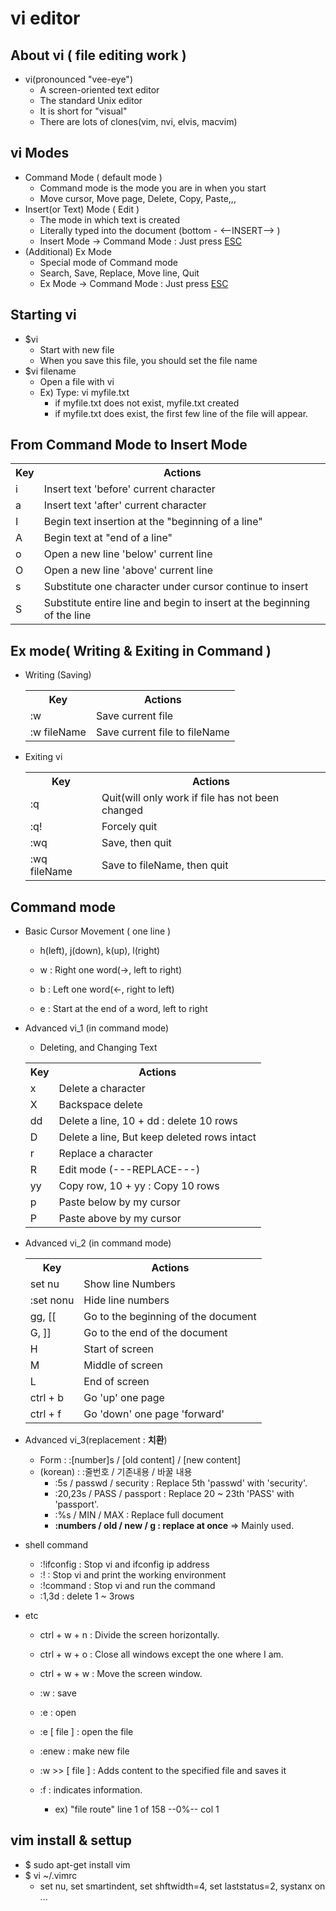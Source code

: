 # vi editor

## About vi ( file editing work )
- vi(pronounced "vee-eye")
    - A screen-oriented text editor
    - The standard Unix editor
    - It is short for "visual"
    - There are lots of clones(vim, nvi, elvis, macvim)

## vi Modes
- Command Mode ( default mode )
    - Command mode is the mode you are in when you start
    - Move cursor, Move page, Delete, Copy, Paste,,,
- Insert(or Text) Mode ( Edit )
    - The mode in which text is created
    - Literally typed into the document (bottom - <--INSERT--> )
    - Insert Mode -> Command Mode : Just press <u>ESC</u> 
- (Additional) Ex Mode
    - Special mode of Command mode
    - Search, Save, Replace, Move line, Quit
    - Ex Mode -> Command Mode : Just press <u>ESC</u> 

## Starting vi
- $vi
    - Start with new file
    - When you save this file, you should set the file name
- $vi filename
    - Open a file with vi
    - Ex) Type: vi myfile.txt
        - if myfile.txt does not exist, myfile.txt created
        - if myfile.txt does exist, the first few line of the file will appear.

## From Command Mode to Insert Mode
<table>
        <th>Key</th>
        <th>Actions</th>
        <tr>
            <td>i</td>
            <td>Insert text 'before' current character</td>
        </tr>
        <tr>
            <td>a</td>
            <td>Insert text 'after' current character</td>
        </tr>
        <tr>
            <td>I</td>
            <td>Begin text insertion at the "beginning of a line"</td>
        </tr>
        <tr>
            <td>A</td>
            <td>Begin text at "end of a line"</td>
        </tr>
        <tr>
            <td>o</td>
            <td>Open a new line 'below' current line</td>
        </tr>
        <tr>
            <td>O</td>
            <td>Open a new line 'above' current line</td>
        </tr>
        <tr>
            <td>s</td>
            <td>Substitute one character under cursor continue to insert</td>
        </tr>
        <tr>
            <td>S</td>
            <td>Substitute entire line and begin to insert at the beginning of the line</td>
        </tr>        
</table>

## Ex mode( Writing & Exiting in Command )
- Writing (Saving)
    <table>
    <th>Key</th>
    <th>Actions</th>
    <tr>
        <td>:w</td>
        <td>Save current file</td>
    </tr>
    <tr>
        <td>:w fileName</td>
        <td>Save current file to fileName</td>
    </tr>
    </table>
    
- Exiting vi
    <table>
    <th>Key</th>
    <th>Actions</th>
    <tr>
        <td>:q</td>
        <td>Quit(will only work if file has not been changed</td>
    </tr>
    <tr>
        <td>:q!</td>
        <td>Forcely quit</td>
    </tr>
    <tr>
        <td>:wq</td>
        <td>Save, then quit</td>
    </tr>
    <tr>
        <td>:wq fileName</td>
        <td>Save to fileName, then quit</td>
    </tr>
    </table>

## Command mode
- Basic Cursor Movement ( one line )
    - h(left), j(down), k(up), l(right)

    - w : Right one word(->, left to right)
    - b : Left one word(<-, right to left)
    - e : Start at the end of a word, left to right
    
- Advanced vi_1 (in command mode)
    - Deleting, and Changing Text 
    <table>
    <th>Key</th>
    <th>Actions</th>
    <tr>
        <td>x</td>
        <td>Delete a character</td>
    </tr>
    <tr>
        <td>X</td>
        <td>Backspace delete</td>
    </tr>
    <tr>
        <td>dd</td>
        <td>Delete a line, 10 + dd : delete 10 rows</td>
    </tr>
    <tr>
        <td>D</td>
        <td>Delete a line, But keep deleted rows intact</td>
    </tr>
    <tr>
        <td>r</td>
        <td>Replace a character</td>
    </tr>
    <tr>
        <td>R</td>
        <td>Edit mode (---REPLACE---)</td>
    </tr>
    <tr>
        <td>yy</td>
        <td>Copy row, 10 + yy : Copy 10 rows</td>
    </tr>
    <tr>
        <td>p</td>
        <td>Paste below by my cursor</td>
    </tr>
    <tr>
        <td>P</td>
        <td>Paste above by my cursor</td>
    </tr>
    </table>

- Advanced vi_2 (in command mode)
    <table>
    <th>Key</th>
    <th>Actions</th>
    <tr>
        <td>set nu</td>
        <td>Show line Numbers</td>
    </tr>
    <tr>
        <td>:set nonu</td>
        <td>Hide line numbers</td>
    </tr>
    <tr>
        <td>gg, [[</td>
        <td>Go to the beginning of the document</td>
    <tr>
        <td>G, ]]</td>
        <td>Go to the end of the document</td>
    </tr>
    <tr>
        <td>H</td>
        <td>Start of screen</td>
    </tr>
    <tr>
        <td>M</td>
        <td>Middle of screen</td>
    </tr>
    <tr>
        <td>L</td>
        <td>End of screen</td>
    </tr>
    <tr>
        <td>ctrl + b</td>
        <td>Go 'up' one page</td>
    </tr>
    <tr>
        <td>ctrl + f</td>
        <td>Go 'down' one page 'forward'</td>
    </tr>
    </table>

- Advanced vi_3(replacement : **치환**)
    - Form : :[number]s / [old content] / [new content]
    - (korean) : :줄번호 / 기존내용 / 바꿀 내용
        - :5s / passwd / security : Replace 5th 'passwd' with 'security'.
        - :20,23s / PASS / passport : Replace 20 ~ 23th 'PASS' with 'passport'.
        - :%s / MIN / MAX : Replace full document
        - **:numbers / old / new / g : replace at once** => Mainly used.

- shell command
    - :!ifconfig    : Stop vi and ifconfig ip address
    - :!            : Stop vi and print the working environment
    - :!command     : Stop vi and run the command
    - :1,3d         : delete 1 ~ 3rows

- etc
    - ctrl + w + n  : Divide the screen horizontally.
    - ctrl + w + o  : Close all windows except the one where I am.
    - ctrl + w + w  : Move the screen window.

    - :w            : save
    - :e            : open
    - :e [ file ]   : open the file
    - :enew          : make new file
    - :w >> [ file ] : Adds content to the specified file and saves it
    - :f            : indicates information.
        - ex) "file route" line 1 of 158 --0%-- col 1
## vim install & settup

- $ sudo apt-get install vim
- $ vi ~/.vimrc
    - set nu, set smartindent, set shftwidth=4, set laststatus=2, systanx on ...
